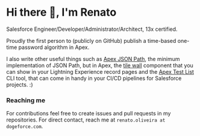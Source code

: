 # Hi there 👋, I'm Renato

Salesforce Engineer/Developer/Administrator/Architect, 13x certified.

Proudly the first person to (publicly on GitHub) publish a time-based one-time password algorithm in Apex.

I also write other useful things such as [Apex JSON Path](https://github.com/Dogeforce/apex-json-path), the minimum implementation of JSON Path, but in Apex, the [tile wall](https://github.com/Dogeforce/tilewall-lwc) component that you can show in your Lightning Experience record pages and the [Apex Test List](https://github.com/renatoliveira/apex-test-list) CLI tool, that can come in handy in your CI/CD pipelines for Salesforce projects. :) 

### Reaching me

For contributions feel free to create issues and pull requests in my repositories. For direct contact, reach me at `renato.oliveira at dogeforce.com`.
